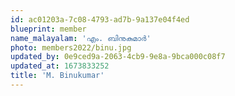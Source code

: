 ```yaml
---
id: ac01203a-7c08-4793-ad7b-9a137e04f4ed
blueprint: member
name_malayalam: 'എം. ബിനുകുമാര്‍'
photo: members2022/binu.jpg
updated_by: 0e9ced9a-2063-4cb9-9e8a-9bca000c08f7
updated_at: 1673833252
title: 'M. Binukumar'
---
```

